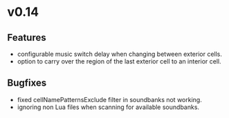 # v0.14

## Features
- configurable music switch delay when changing between exterior cells.
- option to carry over the region of the last exterior cell to an interior cell.

## Bugfixes
- fixed cellNamePatternsExclude filter in soundbanks not working.
- ignoring non Lua files when scanning for available soundbanks.
